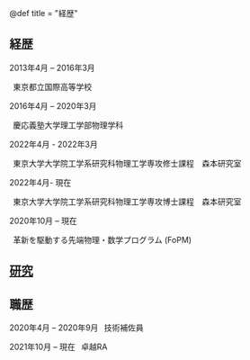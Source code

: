 @def title = "経歴"

## 経歴
2013年4月 – 2016年3月   

&thinsp;    東京都立国際高等学校

2016年4月 – 2020年3月   

&thinsp;    慶応義塾大学理工学部物理学科

2022年4月 - 2022年3月

&thinsp;    東京大学大学院工学系研究科物理工学専攻修士課程　森本研究室

2022年4月- 現在         

&thinsp;    東京大学大学院工学系研究科物理工学専攻博士課程　森本研究室

2020年10月 – 現在       

&thinsp;    革新を駆動する先端物理・数学プログラム (FoPM)


## [研究](/Research_jp/)

## 職歴

2020年4月 – 2020年9月
&thinsp;    技術補佐員

2021年10月 – 現在
&thinsp;    卓越RA